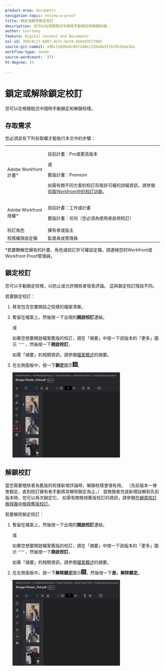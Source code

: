 ```yaml
---
product-area: documents
navigation-topic: review-a-proof
title: 鎖定或解除鎖定校訂
description: 您可以在檢閱程式中隨時手動鎖定和解鎖校樣。
author: Courtney
feature: Digital Content and Documents
exl-id: 39dc8c17-b087-4c7c-be19-3bbe93577966
source-git-commit: a90c11699a8c057248ec226a4b25fb7d526ab16a
workflow-type: tm+mt
source-wordcount: '371'
ht-degree: 1%

---
```


# 鎖定或解除鎖定校訂

您可以在檢閱程式中隨時手動鎖定和解鎖校樣。

## 存取需求

您必須具有下列存取權才能執行本文中的步驟：

<table style="table-layout:auto"> 
 <col> 
 <col> 
 <tbody> 
  <tr> 
   <td role="rowheader">Adobe Workfront計畫*</td> 
   <td> <p>目前計畫：Pro或更高版本</p> <p>或</p> <p>舊版計畫：Premium</p> <p>如需有關不同方案的校訂存取許可權的詳細資訊，請參閱<a href="/help/quicksilver/administration-and-setup/manage-workfront/configure-proofing/access-to-proofing-functionality.md" class="MCXref xref">存取Workfront中的校訂功能</a>。</p> </td> 
  </tr> 
  <tr> 
   <td role="rowheader">Adobe Workfront授權*</td> 
   <td> <p>目前計畫：工作或計畫</p> <p>舊版計畫：任何（您必須為使用者啟用校訂）</p> </td> 
  </tr> 
  <tr> 
   <td role="rowheader">校訂角色</td> 
   <td>擁有者或版主</td> 
  </tr> 
  <tr> 
   <td role="rowheader">校樣權限設定檔 </td> 
   <td>監督員或管理員</td> 
  </tr> 
 </tbody> 
</table>

&#42;若要瞭解您擁有的計畫、角色或校訂許可權設定檔，請連絡您的Workfront或Workfront Proof管理員。

## 鎖定校訂

您可以手動鎖定校樣，以防止或允許稽核者發表評論。 這與鎖定校訂階段不同。

若要鎖定校訂：

1. 移至包含您要開啟之校樣的檔案清單。
1. 暫留在檔案上，然後按一下出現的&#x200B;**開啟校訂**&#x200B;連結。

   或

   如果您想要開啟檔案舊版的校訂，請在「摘要」中按一下該版本的「更多」圖示![](assets/more-icon.png)，然後按一下&#x200B;**開啟校訂**。

   如需「摘要」的相關資訊，請參閱[檔案概述](../../../../documents/managing-documents/summary-for-documents.md)的摘要。

1. 在左側面板中，按一下&#x200B;**鎖定**&#x200B;圖示![](assets/unlock-proof-icon.png)。

   ![](assets/lock-proof-350x277.png)

## 解鎖校訂

當您需要稽核者為舊版的校樣新增評論時，解鎖校樣會很有用。 （先前版本一律會鎖定，直到校訂擁有者手動將其解除鎖定為止。） 當檢閱者完成新增註解到先前版本時，您可以再次鎖定它。 如需有關檢視舊版校訂的資訊，請參閱[在網頁校訂檢視器中檢視舊版校訂](../../../../workfront-proof/wp-work-proofsfiles/review-proofs-wpv/view-previous-proof-versions.md)。

若要解除鎖定校訂：

1. 暫留在檔案上，然後按一下出現的&#x200B;**開啟校訂**&#x200B;連結。

   或

   如果您想要開啟檔案舊版的校訂，請在「摘要」中按一下該版本的「更多」圖示![](assets/more-icon.png)，然後按一下&#x200B;**開啟校訂**。

   如需「摘要」的相關資訊，請參閱[檔案概述](../../../../documents/managing-documents/summary-for-documents.md)的摘要。

1. 在左側面板中，按一下&#x200B;**解除鎖定**&#x200B;圖示![](assets/unlock-proof-icon.png)，然後按一下&#x200B;**是，解除鎖定**。

   ![](assets/copy-of-unlock-proof-350x279.png)
